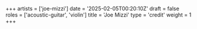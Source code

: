 +++
artists = ['joe-mizzi']
date = '2025-02-05T00:20:10Z'
draft = false
roles = ['acoustic-guitar', 'violin']
title = 'Joe Mizzi'
type = 'credit'
weight = 1
+++
